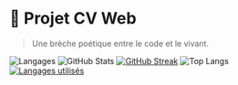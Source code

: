 # 🌸 Projet CV Web

> Une brèche poétique entre le code et le vivant.

![Langages](https://img.shields.io/github/languages/top/morchid65/Projet-CV-Web)
![GitHub Stats](https://github-readme-stats.vercel.app/api?username=morchid65&show_icons=true&theme=rose_pine&hide_title=true)
[![GitHub Streak](https://github-readme-streak-stats.herokuapp.com/?user=morchid65&theme=rose_pine)](https://git.io/streak-stats)
![Top Langs](https://github-readme-stats.vercel.app/api/top-langs/?username=morchid65&repo=Projet-CV-Web&layout=compact&theme=rose_pine)
[![Langages utilisés](https://github-readme-stats.vercel.app/api/top-langs/?username=morchid65&repo=Projet-CV-Web&layout=compact&theme=rose_pine)](https://github.com/morchid65/Projet-CV-Web)
